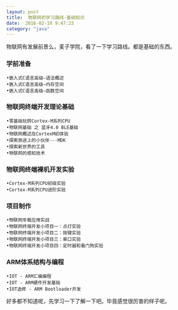 ```yaml
---
layout: post
title:  物联网的学习路线-基础知识
date:  2016-02-19 9:47:23
category: "java"
---
```


物联网有发展前景么，麦子学院，看了一下学习路线。都是基础的东西。

### 学前准备  

    •嵌入式C语言高级—语法概述
    •嵌入式C语言高级—内存空间
    •嵌入式C语言高级—函数空间

### 物联网终端开发理论基础   

    •零基础玩转Cortex-M系列CPU
    •物联网基础 之 蓝牙4.0 BLE基础
    •物联网概述及CortexM初体验
    •探索旅途上的小伙伴---MDK
    •探索新世界的工具
    •物联网的感知技术

### 物联网终端裸机开发实验   

    •Cortex-M系列CPU初级实验
    •Cortex-M系列CPU进阶实验

### 项目制作  

    •物联网车载应用实战
    •物联网终端开发小项目一：点灯实验
    •物联网终端开发小项目二：按键实验
    •物联网终端开发小项目三：串口实验
    •物联网终端开发小项目四：定时器和看门狗实验

### ARM体系结构与编程  

    •IOT - ARM汇编编程
    •IOT - ARM硬件开发基础
    •IOT选修 - ARM Bootloader开发

好多都不知道呢，先学习一下了解一下吧。毕竟感觉很厉害的样子呢。
